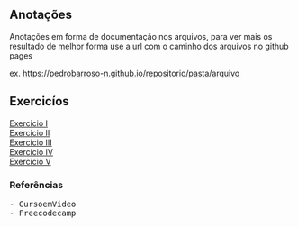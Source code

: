 ## Anotações
Anotações em forma de documentação nos arquivos, para ver mais os resultado de melhor forma use a url com o caminho dos arquivos no github pages 

ex. https://pedrobarroso-n.github.io/repositorio/pasta/arquivo

## Exercicíos
<a href="https://pedrobarroso-n.github.io/javascript/exercicios/ex07.html">Exercicio I</a><br>
<a href="https://pedrobarroso-n.github.io/javascript/exercicios/ex08.html">Exercicio II</a><br>
<a href="https://pedrobarroso-n.github.io/javascript/exercicios/ex10.html">Exercicio III</a><br>
<a href="https://pedrobarroso-n.github.io/javascript/exercicios/ex11.html">Exercicio IV</a><br>
<a href="https://pedrobarroso-n.github.io/javascript/exercicios/ex12.html">Exercicio V</a>

### Referências
<pre>
- CursoemVideo
- Freecodecamp
</pre>